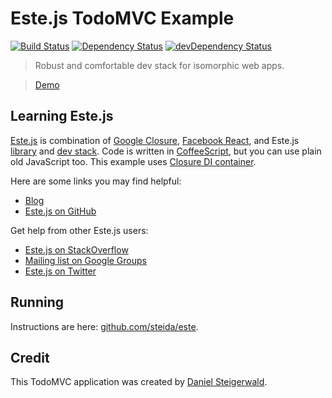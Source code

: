 # Este.js TodoMVC Example

[![Build Status](https://secure.travis-ci.org/steida/este-todomvc.png?branch=master)](http://travis-ci.org/steida/este-todomvc) [![Dependency Status](https://david-dm.org/steida/este-todomvc.png)](https://david-dm.org/steida/este-todomvc) [![devDependency Status](https://david-dm.org/steida/este-todomvc/dev-status.png)](https://david-dm.org/steida/este-todomvc#info=devDependencies)


> Robust and comfortable dev stack for isomorphic web apps.

> [Demo](http://steida-este-todomvc.nodejitsu.com)

## Learning Este.js

[Este.js](https://github.com/steida/este) is combination of [Google Closure](https://developers.google.com/closure/),
[Facebook React](http://facebook.github.io/react/), and Este.js [library](https://github.com/steida/este-library) and [dev stack](https://github.com/steida/gulp-este).
Code is written in [CoffeeScript](http://coffeescript.org/), but you can use plain old JavaScript too.
This example uses [Closure DI container](https://github.com/steida/closure-dicontainer).

Here are some links you may find helpful:

* [Blog](https://medium.com/este-js-framework)
* [Este.js on GitHub](https://github.com/steida/este)

Get help from other Este.js users:

* [Este.js on StackOverflow](http://stackoverflow.com/questions/tagged/estejs)
* [Mailing list on Google Groups](https://groups.google.com/forum/#!forum/estejs)
* [Este.js on Twitter](http://twitter.com/estejs)

## Running

Instructions are here: [github.com/steida/este](https://github.com/steida/este).

## Credit

This TodoMVC application was created by [Daniel Steigerwald](http://daniel.steigerwald.cz/).
